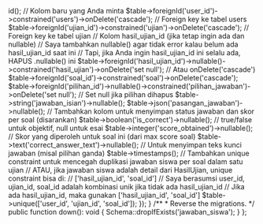 <?php

use Illuminate\Database\Migrations\Migration;
use Illuminate\Database\Schema\Blueprint;
use Illuminate\Support\Facades\Schema;

return new class extends Migration
{
    /**
     * Run the migrations.
     */
    public function up(): void
    {
        // Pastikan tabel jawaban_siswa lama didrop jika ada,
        // agar tidak terjadi error "table already exists"
        // Ini akan menghapus semua data di tabel jawaban_siswa
        Schema::dropIfExists('jawaban_siswa');

        Schema::create('jawaban_siswa', function (Blueprint $table) {
            $table->id();

            // Kolom baru yang Anda minta
            $table->foreignId('user_id')->constrained('users')->onDelete('cascade'); // Foreign key ke tabel users
            $table->foreignId('ujian_id')->constrained('ujian')->onDelete('cascade'); // Foreign key ke tabel ujian

            // Kolom hasil_ujian_id (jika tetap ingin ada dan nullable)
            // Saya tambahkan nullable() agar tidak error kalau belum ada hasil_ujian_id saat ini
            // Tapi, jika Anda ingin hasil_ujian_id ini selalu ada, HAPUS .nullable() ini
            $table->foreignId('hasil_ujian_id')->nullable()->constrained('hasil_ujian')->onDelete('set null'); // Atau onDelete('cascade')

            $table->foreignId('soal_id')->constrained('soal')->onDelete('cascade');
            $table->foreignId('pilihan_id')->nullable()->constrained('pilihan_jawaban')->onDelete('set null'); // Set null jika pilihan dihapus
            $table->string('jawaban_isian')->nullable();
            $table->json('pasangan_jawaban')->nullable();

            // Tambahkan kolom untuk menyimpan status jawaban dan skor per soal (disarankan)
            $table->boolean('is_correct')->nullable(); // true/false untuk objektif, null untuk esai
            $table->integer('score_obtained')->nullable(); // Skor yang diperoleh untuk soal ini (dari max score soal)
            $table->text('correct_answer_text')->nullable(); // Untuk menyimpan teks kunci jawaban (misal pilihan ganda)

            $table->timestamps();

            // Tambahkan unique constraint untuk mencegah duplikasi jawaban siswa per soal dalam satu ujian
            // ATAU, jika jawaban siswa adalah detail dari HasilUjian, unique constraint bisa di:
            // ['hasil_ujian_id', 'soal_id']
            // Saya berasumsi user_id, ujian_id, soal_id adalah kombinasi unik jika tidak ada hasil_ujian_id
            // Jika ada hasil_ujian_id, maka gunakan ['hasil_ujian_id', 'soal_id']
            $table->unique(['user_id', 'ujian_id', 'soal_id']);
        });
    }

    /**
     * Reverse the migrations.
     */
    public function down(): void
    {
        Schema::dropIfExists('jawaban_siswa');
    }
};